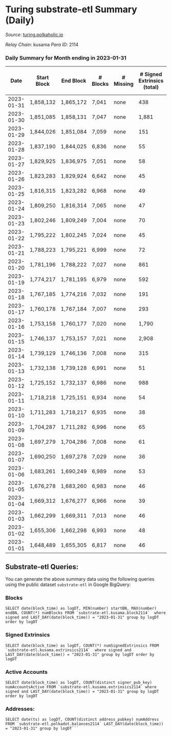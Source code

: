 # Turing substrate-etl Summary (Daily)

_Source_: [turing.polkaholic.io](https://turing.polkaholic.io)

*Relay Chain*: kusama
*Para ID*: 2114



### Daily Summary for Month ending in 2023-01-31


| Date | Start Block | End Block | # Blocks | # Missing | # Signed Extrinsics (total) | # Active Accounts | # Addresses with Balances | # Events | # Transfers | # XCM Transfers In | # XCM Transfers Out |
| ---- | ----------- | --------- | -------- | --------- | --------------------------- | ----------------- | ------------------------- | -------- | ----------- | ------------------ | ------------------- |
| 2023-01-31 | 1,858,132 | 1,865,172 | 7,041 | none | 438 | 387 | 7,476 | 101,158 | 384  | 2  | 6  |
| 2023-01-30 | 1,851,085 | 1,858,131 | 7,047 | none | 1,881 | 945 | 7,112 | 111,751 | 1,534  | 4  | 7  |
| 2023-01-29 | 1,844,026 | 1,851,084 | 7,059 | none | 151 | 93 | 5,589 | 98,700 | 90  | 4  | 2  |
| 2023-01-28 | 1,837,190 | 1,844,025 | 6,836 | none | 55 | 35 | 5,504 | 90,586 | 6  | 2  | 2  |
| 2023-01-27 | 1,829,925 | 1,836,975 | 7,051 | none | 58 | 47 | 5,504 | 98,062 | 13  |   | 7  |
| 2023-01-26 | 1,823,283 | 1,829,924 | 6,642 | none | 45 | 37 | 5,504 | 83,297 | 7  |   | 4  |
| 2023-01-25 | 1,816,315 | 1,823,282 | 6,968 | none | 49 | 38 | 5,503 | 97,814 | 6  |   | 2  |
| 2023-01-24 | 1,809,250 | 1,816,314 | 7,065 | none | 47 | 42 | 5,502 | 97,949 | 13  |   | 6  |
| 2023-01-23 | 1,802,246 | 1,809,249 | 7,004 | none | 70 | 46 | 5,501 | 90,903 | 8  |   | 4  |
| 2023-01-22 | 1,795,222 | 1,802,245 | 7,024 | none | 45 | 43 | 5,501 | 97,666 | 6  |   | 3  |
| 2023-01-21 | 1,788,223 | 1,795,221 | 6,999 | none | 72 | 48 | 5,501 | 97,681 | 9  |   | 5  |
| 2023-01-20 | 1,781,196 | 1,788,222 | 7,027 | none | 861 | 856 | 5,501 | 90,785 | 8  |   | 6 ($0.018) |
| 2023-01-19 | 1,774,217 | 1,781,195 | 6,979 | none | 592 | 316 | 5,502 | 78,564 | 266  | 1  | 4  |
| 2023-01-18 | 1,767,185 | 1,774,216 | 7,032 | none | 191 | 59 | 5,259 | 73,234 | 153  |   | 7  |
| 2023-01-17 | 1,760,178 | 1,767,184 | 7,007 | none | 293 | 286 | 5,117 | 67,108 | 4  | 2 ($209.11) | 4  |
| 2023-01-16 | 1,753,158 | 1,760,177 | 7,020 | none | 1,790 | 1,597 | 5,116 | 69,403 | 256  |   | 5  |
| 2023-01-15 | 1,746,137 | 1,753,157 | 7,021 | none | 2,908 | 994 | 4,873 | 68,150 | 2,624  |   | 2  |
| 2023-01-14 | 1,739,129 | 1,746,136 | 7,008 | none | 315 | 58 | 2,644 | 43,874 | 260  |   | 3  |
| 2023-01-13 | 1,732,138 | 1,739,128 | 6,991 | none | 51 | 46 | 2,394 | 39,472 | 10  |   | 6  |
| 2023-01-12 | 1,725,152 | 1,732,137 | 6,986 | none | 988 | 56 | 2,392 | 48,672 | 929  |   | 2  |
| 2023-01-11 | 1,718,218 | 1,725,151 | 6,934 | none | 54 | 42 | 1,722 | 39,279 | 11  |   | 5  |
| 2023-01-10 | 1,711,283 | 1,718,217 | 6,935 | none | 38 | 35 | 1,722 | 41,439 | 5  |   | 2  |
| 2023-01-09 | 1,704,287 | 1,711,282 | 6,996 | none | 65 | 46 | 1,722 | 41,736 | 13  |   | 4  |
| 2023-01-08 | 1,697,279 | 1,704,286 | 7,008 | none | 61 | 52 | 1,721 | 39,480 | 14  |   | 5  |
| 2023-01-07 | 1,690,250 | 1,697,278 | 7,029 | none | 36 | 32 | 1,719 | 41,495 | 4  |   | 1  |
| 2023-01-06 | 1,683,261 | 1,690,249 | 6,989 | none | 53 | 41 | 1,718 | 41,499 | 3  |   | 2  |
| 2023-01-05 | 1,676,278 | 1,683,260 | 6,983 | none | 46 | 42 | 1,717 | 39,180 | 12  |   | 5  |
| 2023-01-04 | 1,669,312 | 1,676,277 | 6,966 | none | 39 | 37 | 1,717 | 41,301 | 8  |   | 3  |
| 2023-01-03 | 1,662,299 | 1,669,311 | 7,013 | none | 46 | 35 | 1,717 | 41,480 | 7  |   | 3  |
| 2023-01-02 | 1,655,306 | 1,662,298 | 6,993 | none | 48 | 39 | 1,717 | 39,133 | 8  |   | 2  |
| 2023-01-01 | 1,648,489 | 1,655,305 | 6,817 | none | 46 | 39 | 1,716 | 40,548 | 12  |   | 6  |

## Substrate-etl Queries:
You can generate the above summary data using the following queries using the public dataset `substrate-etl` in Google BigQuery:


### Blocks
```
SELECT date(block_time) as logDT, MIN(number) startBN, MAX(number) endBN, COUNT(*) numBlocks FROM `substrate-etl.kusama.block2114`  where signed and LAST_DAY(date(block_time)) = "2023-01-31" group by logDT order by logDT
```


### Signed Extrinsics
```
SELECT date(block_time) as logDT, COUNT(*) numSignedExtrinsics FROM `substrate-etl.kusama.extrinsics2114`  where signed and LAST_DAY(date(block_time)) = "2023-01-31" group by logDT order by logDT
```


### Active Accounts
```
SELECT date(block_time) as logDT, COUNT(distinct signer_pub_key) numAccountsActive FROM `substrate-etl.kusama.extrinsics2114` where signed and LAST_DAY(date(block_time)) = "2023-01-31" group by logDT order by logDT
```


### Addresses:
```
SELECT date(ts) as logDT, COUNT(distinct address_pubkey) numAddress FROM `substrate-etl.polkadot.balances2114` LAST_DAY(date(block_time)) = "2023-01-31" group by logDT```

